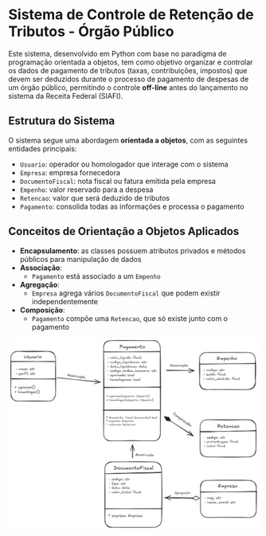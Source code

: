 # Sistema de Controle de Retenção de Tributos - Órgão Público

Este sistema, desenvolvido em Python com base no paradigma de programação orientada a objetos, tem como objetivo organizar e controlar os dados de pagamento de tributos (taxas, contribuições, impostos) que devem ser deduzidos durante o processo de pagamento de despesas de um órgão público, permitindo o controle **off-line** antes do lançamento no sistema da Receita Federal (SIAFI).


## Estrutura do Sistema

O sistema segue uma abordagem **orientada a objetos**, com as seguintes entidades principais:

- `Usuario`: operador ou homologador que interage com o sistema
- `Empresa`: empresa fornecedora
- `DocumentoFiscal`: nota fiscal ou fatura emitida pela empresa
- `Empenho`: valor reservado para a despesa
- `Retencao`: valor que será deduzido de tributos
- `Pagamento`: consolida todas as informações e processa o pagamento


## Conceitos de Orientação a Objetos Aplicados

- **Encapsulamento**: as classes possuem atributos privados e métodos públicos para manipulação de dados
- **Associação**: 
  - `Pagamento` está associado a um `Empenho`
- **Agregação**: 
  - `Empresa` agrega vários `DocumentoFiscal` que podem existir independentemente
- **Composição**: 
  - `Pagamento` compõe uma `Retencao`, que só existe junto com o pagamento

<p align="center">
  <img src="assets/uml.png" alt="uml do sistema" />
</p>

